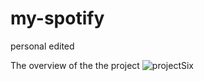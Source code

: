 # my-spotify
personal edited

The overview of the the project
![projectSix](https://github.com/maharufh/my-spotify/assets/85804873/043de3bd-dad7-4f24-96ec-376bc87716be)
